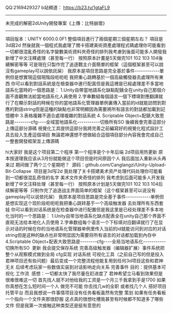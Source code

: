 QQ:2169429327
b站頻道： https://b23.tv/1gtaFL9

-------------------------------------------

未完成的解密2dUnity開發專案《上傳：比特崩壞》

------------------

項目版本：UNITY 6000.0.0F1
整個項目進行了兩個星期三個星期左右？
項目是3d寫2d
然後就我一個程式我處理了關卡搭建美術資產處理程式碼處理你可能看到一切都很混亂奇怪的名字變數美術資料夾奇怪的排列我考慮到後面可能多人開發我新增了中文注釋處理（甚至每一行）
按照原本計畫是5天做完101 102 103 104後續解密等等
可是現在只製作完了追逐戰主介面簡單的框架（這個框架甚至可以說沒有gameplay可以說依託屎）
我原本是項目思路是完全基於事件------------單例但是想實現這個現階段呃呃呃
我把重心跳轉基於一個高級觸發器去處理所有東西
你可以看到對話系統是在檢查器中進行配寘但是我這裡是已經處理差不多當地語系化當時的一個思路是：
1.Unity自帶當地語系化缺點配錶全在unity自己那個介面不直觀無法給當地語系化人員使用
2.字串數組每個語言一個下標填對應翻譯就行了在顯示對話的時候在你的當地語系化管理器單例裏傳入當前的id就能訪問到對應的對話string但是這種的缺點也非常明顯因為需要將所有語言的對話都加載到記憶體中
3.表格複雜不適合處理複雜的對話系統
4. Scriptable Object+配錶大致思路是--------cfg----全域當地語系化-----------切換所有SO
後續我會完善這部分上傳這部分源碼
視覺化工具提供這部分我將完善之前編寫好的視覺化程式設計工具去投入生產這個項目
無論君神還想不想做結合這個項目部分內容我會完成自己一整套開發框架並上傳源碼

hi大家好 我是这个项目第二个程序 第一个程序是个十年后端 2d项目用热更新 原本按道理我应该从3月份就能做这个项目但是时间原因个人 我后面加入重新从头再来过  期间做了两个三个星期吧？ 
﻿
源码：github.com/Canglangzi/Unity-Upload-Bit-Collapse
﻿
项目是3d写2d
我处理了关卡搭建美术资产处理代码处理你可能看到一切都很混乱奇怪的名字 美术文件夹奇怪的排列 我考虑到后面可能多人开发我新增了中文注释处理（甚至每一行）
按照原本计划是5天做完101 102 103 104后续解密等等
﻿
只制作完了追逐战主界面简单的框架（这个框架甚至可以说没有gameplay可以说依托屎）
我原本是项目思路是完全基于事件------------单例但是想实现这个现阶段呃呃呃我把重心跳转基于一个高级触发器
去处理所有东西套娃
你可以看到对话系统是在检查器中进行配置但是我这里是已经处理差不多本地化当时的一个思路是：
1.Unity自带当地语系化缺点配表全在unity自己那个界面不直观无法给本地化人员使用
2.字串数组每个语言一个下标填对应翻译就行了在显示对话的时候在你的当地语系化管理器单例里传入当前的id就能访问到对应的对话string但是这种的缺点也非常明显因为需要将所有语言的对话都加载到內存中
4.Scriptable Object+配表大致思路是--------cfg----全局当地语系化-----------切换所有SO
﻿
更新
我会提交保存系统 完善高级触发器（编辑器扩展）事件系统把整个从观察模式做到全局 cfg实现 对话系统 可视化工具（之前自己写的但是投入君神项目还有些问题）最后变成一个完整流程他能复用到任何3d项目这些和君神无关 后续考虑玩家一些数值实装到对话影响走向关系 完善事件
目的：提供基本可视化 工作流
﻿
感想：一切都太快了我尽量在赶进度了 君神希望立马看到效果但是很难很难这一切 首先找人就不对他给我的工资是一个月三千我拿到手是1700 如果你真想在怎么短时间一个人 做完不可能  你去找几w的全职 或者找几个人 搭好项目托管平台 而且我想说一件事情项目没有任务看板虽然有完整 策划 如果有任务看板一个指向一个文件夹那很舒服 这点真的很想吐槽我甚至有时候都不知道多了哪些文件 但是我第一次接触这种类型还是挺有意思的
